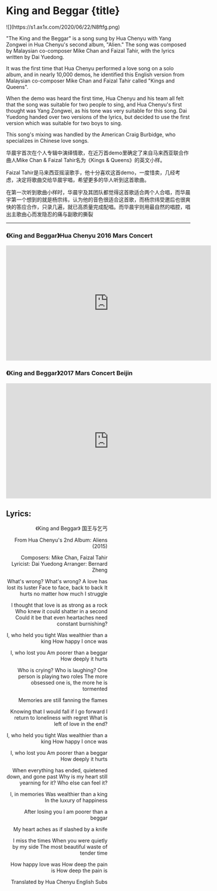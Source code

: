 # King and Beggar {title}
<div class="background" markdown="1">
![](https://s1.ax1x.com/2020/06/22/N8ftfg.png)
</div>

"The King and the Beggar" is a song sung by Hua Chenyu with Yang Zongwei in Hua Chenyu's second album, "Alien." The song was composed by Malaysian co-composer Mike Chan and Faizal Tahir, with the lyrics written by Dai Yuedong.

It was the first time that Hua Chenyu performed a love song on a solo album, and in nearly 10,000 demos, he identified this English version from Malaysian co-composer Mike Chan and Faizal Tahir called "Kings and Queens". 

When the demo was heard the first time, Hua Chenyu and his team all felt that the song was suitable for two people to sing, and Hua Chenyu's first thought was Yang Zongwei, as his tone was very suitable for this song. Dai Yuedong handed over two versions of the lyrics, but decided to use the first version which was suitable for two boys to sing. 

This song's mixing was handled by the American Craig Burbidge, who specializes in Chinese love songs.

华晨宇首次在个人专辑中演绎情歌，在近万首demo里确定了来自马来西亚联合作曲人Mike Chan & Faizal Tahir名为《Kings & Queens》的英文小样。

Faizal Tahir是马来西亚摇滚歌手，他十分喜欢这首demo，一度惜卖，几经考虑，决定将歌曲交给华晨宇唱，希望更多的华人听到这首歌曲。

在第一次听到歌曲小样时，华晨宇及其团队都觉得这首歌适合两个人合唱，而华晨宇第一个想到的就是杨宗纬，认为他的音色很适合这首歌，而杨宗纬受邀后也很爽快的答应合作，只录几遍，就已高质量完成配唱。而华晨宇则用最自然的唱腔，唱出主歌由心而发隐忍的痛与副歌的撕裂

---------------------------------

### 《King and Beggar》Hua Chenyu 2016 Mars Concert

<iframe width="560" height="315" src="https://www.youtube.com/embed/kzpPWMUEMXw" frameborder="0" allow="accelerometer; autoplay; encrypted-media; gyroscope; picture-in-picture" allowfullscreen></iframe>

### 《King and Beggar》2017 Mars Concert Beijin

<iframe width="560" height="315" src="https://www.youtube.com/embed/8rpG62amQO8" frameborder="0" allow="accelerometer; autoplay; encrypted-media; gyroscope; picture-in-picture" allowfullscreen></iframe>

## Lyrics:
<div class="box">
<div class="lyrics" style="width: 55%; text-align: right">
《King and Beggar》
   国王与乞丐

From Hua Chenyu's 2nd Album: Aliens (2015)

Composers: Mike Chan, Faizal Tahir
Lyricist: Dai Yuedong
Arranger: Bernard Zheng

What's wrong? What's wrong?
A love has lost its luster
Face to face, back to back
It hurts no matter how much I struggle

I thought that love is as strong as a rock
Who knew it could shatter in a second
Could it be that even heartaches need constant burnishing?

I, who held you tight
Was wealthier than a king
How happy I once was

I, who lost you
Am poorer than a beggar
How deeply it hurts

Who is crying? Who is laughing?
One person is playing two roles
The more obsessed one is,
the more he is tormented

Memories are still fanning the flames

Knowing that I would fall if I go forward
I return to loneliness with regret
What is left of love in the end?

I, who held you tight
Was wealthier than a king
How happy I once was

I, who lost you
Am poorer than a beggar
How deeply it hurts

When everything has ended,
quietened down, and gone past
Why is my heart still yearning for it?
Who else can feel it?

I, in memories
Was wealthier than a king
In the luxury of happiness

After losing you
I am poorer than a beggar

My heart aches as if slashed by a knife

I miss the times
When you were quietly by my side
The most beautiful waste of tender time

How happy love was
How deep the pain is
How deep the pain is

Translated by Hua Chenyu English Subs
</div>